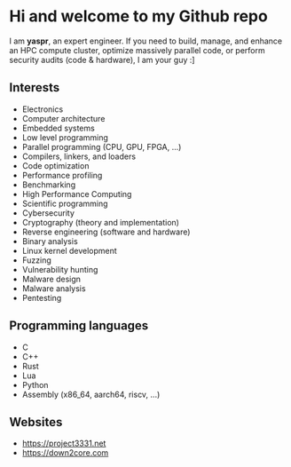 # Hi and welcome to my Github repo

I am **yaspr**, an expert engineer. 
If you need to build, manage, and enhance an HPC compute cluster, optimize massively parallel code, or perform security audits (code & hardware), I am your guy :]

## Interests
  - Electronics
  - Computer architecture
  - Embedded systems 
  - Low level programming
  - Parallel programming (CPU, GPU, FPGA, ...)
  - Compilers, linkers, and loaders 
  - Code optimization
  - Performance profiling
  - Benchmarking
  - High Performance Computing
  - Scientific programming
  - Cybersecurity
  - Cryptography (theory and implementation)
  - Reverse engineering (software and hardware)
  - Binary analysis
  - Linux kernel development
  - Fuzzing
  - Vulnerability hunting
  - Malware design
  - Malware analysis
  - Pentesting

## Programming languages
  - C
  - C++
  - Rust
  - Lua
  - Python
  - Assembly (x86_64, aarch64, riscv, ...)
    
## Websites
  - https://project3331.net
  - https://down2core.com
